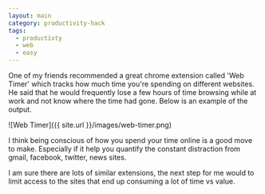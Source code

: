 ```yaml
---
layout: main
category: productivity-hack
tags:
  - productivty
  - web
  - easy
---
```


One of my friends recommended a great chrome extension called 'Web Timer' which
tracks how much time you're spending on different websites. He said that he
would frequently lose a few hours of time browsing while at work and not know
where the time had gone. Below is an example of the output.

![Web Timer]({{ site.url }}/images/web-timer.png)

I think being conscious of how you spend your time online is a good move to make.
Especially if it help you quantify the constant distraction from gmail, facebook, twitter, news sites.

I am sure there are lots of similar extensions, the next step for me would to limit access to the sites that end up consuming a lot of time vs value.
